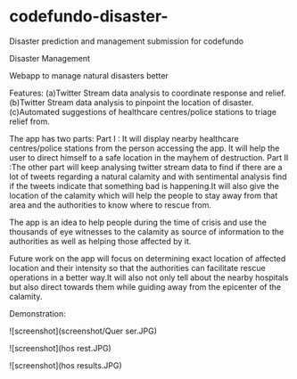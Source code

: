 # codefundo-disaster-
Disaster prediction and management submission for codefundo


Disaster Management

Webapp to manage natural disasters better

Features:
(a)Twitter Stream data analysis to coordinate response and relief.
(b)Twitter Stream data analysis to pinpoint the location of disaster.
(c)Automated suggestions of healthcare centres/police stations to triage relief from.

The app has two parts:
Part I : It will display nearby healthcare centres/police stations from the person accessing the app. It will help the user to direct himself to a safe location in the mayhem of destruction.
Part II :The other part will keep analysing twitter stream data to find if there are a lot of tweets regarding a natural calamity and with sentimental analysis find if the tweets indicate that something bad is happening.It will also give the location of the calamity which will help the people to stay away from that area and the authorities to know where to rescue from.

The app is an idea to help people during the time of crisis and use the thousands of eye witnesses to the calamity as source of information to the authorities as well as helping those affected by it.

Future work on the app will focus on determining exact location of affected location and their intensity so that the authorities can facilitate rescue operations in a better way.It will also not only tell about the nearby hospitals but also direct towards them while guiding away from the epicenter of the calamity.


Demonstration:

![screenshot](screenshot/Quer ser.JPG)

![screenshot](hos rest.JPG)

![screenshot](hos results.JPG)
